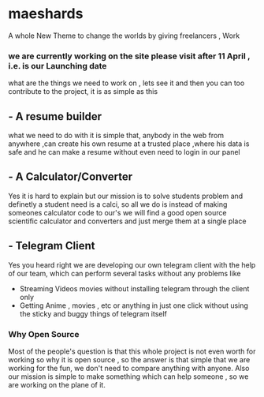 # maeshards
A whole New Theme to change the worlds by giving freelancers , Work

### we are currently working on the site please visit after 11 April , i.e. is our Launching date


what are the things we need to work on , lets see it and then you can too contribute to the project, it is as simple as this 
## - A resume builder
  what we need to do with it is simple that, anybody in the web from anywhere ,can create his own resume at a trusted place ,where his data is safe and he can make a resume without even need to login in our panel
## - A Calculator/Converter
  Yes it is hard to explain but our mission is to solve students problem and definetly a student need is a calci, so all we do is instead of making someones calculator code to our's we will find a good open source scientific calculator and converters and just merge them at a single place
## - Telegram Client
  Yes you heard right we are developing our own telegram client with the help of our team, which can perform several tasks without any problems like
- Streaming Videos movies without installing telegram through the client only
- Getting Anime , movies , etc or anything in just one click without using the sticky and buggy things of telegram itself

### Why Open Source
 Most of the people's question is that this whole project is not even worth for working so why it is open source , so the answer is that simple that we are working for the fun, we don't need to compare anything with anyone.
 Also our mission is simple to make something which can help someone , so we are working on the plane of it.
